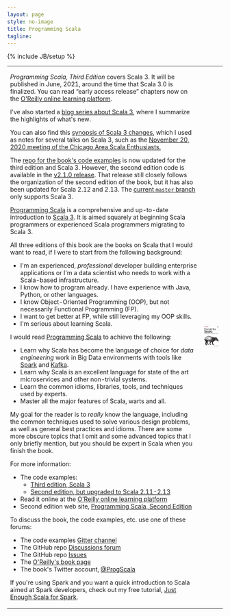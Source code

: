 ```yaml
---
layout: page
style: no-image
title: Programming Scala
tagline:
---
```

{% include JB/setup %}

<table class="book-descriptions">
<tr>
<td>

<p><em>Programming Scala, Third Edition</em> covers Scala 3. It will be published in June, 2021, around the time that Scala 3.0 is finalized. You can read &ldquo;early access release&rdquo; chapters now on the <a href="https://oreil.ly/programming-scala-3">O'Reilly online learning platform</a>.</p>

<p>I've also started a <a href="https://medium.com/scala-3">blog series about Scala 3</a>, where I summarize the highlights of what's new.</p>

<p>You can also find this <a href="../scala3-highlights.html">synopsis of Scala 3 changes</a>, which I used as notes for several talks on Scala 3, such as the <a href="https://www.meetup.com/chicagoscala/events/274110140/">November 20, 2020 meeting of the Chicago Area Scala Enthusiasts.</a></p>

<p>The <a href="https://github.com/deanwampler/programming-scala-book-code-examples" target="code">repo for the book's code examples</a> is now updated for the third edition and Scala 3. However, the second edition code is available in the <a href="https://github.com/deanwampler/programming-scala-book-code-examples/releases/tag/2.1.0">v2.1.0 release</a>. That release still closely follows the organization of the second edition of the book, but it has also been updated for Scala 2.12 and 2.13. The <a href="https://github.com/deanwampler/programming-scala-book-code-examples/">current <code>master</code> branch</a> only supports Scala 3.</p>

<p><a href="https://oreil.ly/programming-scala-3" target="book">Programming Scala</a> is a comprehensive and up-to-date introduction to <a href="https://scala-lang.org" target="scala">Scala 3</a>. It is aimed squarely at beginning Scala programmers or experienced Scala programmers migrating to Scala 3.</p>

<p>All three editions of this book are the books on Scala that I would want to read, if I were to start from the following background:
<ul>
<li>I'm an experienced, <em>professional</em> developer building enterprise applications or I'm a data scientist who needs to work with a Scala-based infrastructure.</li>
<li>I know how to program already. I have experience with Java, Python, or other languages.</li>
<li>I know Object-Oriented Programming (OOP), but not necessarily Functional Programming (FP).</li>
<li>I want to get better at FP, while still leveraging my OOP skills.</li>
<li>I'm serious about learning Scala.</li>
</ul>
</p>

<p>I would read <a href="https://shop.oreilly.com/product/0636920033073.do" target="book">Programming Scala</a> to achieve the following:
<ul>
<li>Learn why Scala has become the language of choice for <em>data engineering</em> work in Big Data environments with tools like <a href="https://spark.apache.org" target="spark">Spark</a> and <a href="https://kafka.apache.org" target="kafka">Kafka</a>.</li>
<li>Learn why Scala is an excellent language for state of the art microservices and other non-trivial systems.</li>
<li>Learn the common idioms, libraries, tools, and techniques used by experts.</li>
<li>Master all the major features of Scala, warts and all.</li>
</ul>
</p>

<p>My goal for the reader is to <em>really</em> know the language, including the common techniques used to solve various design problems, as well as general best practices and idioms. There are some more obscure topics that I omit and some advanced topics that I only briefly mention, but you should be expert in Scala when you finish the book.</p>

<p>For more information:</p>
<ul>
  <li>The code examples:
    <ul> 
      <li><a href="https://github.com/deanwampler/programming-scala-book-code-examples/">Third edition, Scala 3</a></li>
      <li><a href="https://github.com/deanwampler/programming-scala-book-code-examples/releases/tag/2.1.0" target="code">Second edition, but upgraded to Scala 2.11-2.13</a></li>
    </ul></li>
  <li>Read it online at the <a href="https://www.oreilly.com/library/view/programming-scala-3rd/9781492077886/">O'Reilly online learning platform</a></li> 
  <li>Second edition web site, <a href="https://shop.oreilly.com/product/0636920033073.do" target="book">Programming Scala, Second Edition</a></li>
</ul>

<p>To discuss the book, the code examples, etc. use one of these forums:</p>
<ul>
  <li>The code examples <a href="https://gitter.im/deanwampler/programming-scala-book-code-examples" target="github">Gitter channel</a></li>
  <li>The GitHub repo <a href="https://github.com/deanwampler/programming-scala-book-code-examples/discussions" target="github">Discussions forum</a></li>
  <li>The GitHub repo <a href="https://github.com/deanwampler/programming-scala-book-code-examples/issues" target="github">Issues</a></li>
  <li>The <a href="https://oreil.ly/programming-scala-3" target="oreilly">O'Reilly's book page</a></li>
  <li>The book's Twitter account, <a href="https://twitter.com/ProgScala" target="twitter">@ProgScala</a></li>
</ul>

<p>If you're using Spark and you want a quick introduction to Scala aimed at Spark developers, check out my free tutorial, <a href="https://github.com/deanwampler/JustEnoughScalaForSpark" target="jess">Just Enough Scala for Spark</a>.</p>
</td>

<td class="prog-scala-cover-cell"><a href="https://oreil.ly/programming-scala-3"><img src="/assets/images/prog_scala_3ed_comp-quarter_size.jpg" alt="Programming Scala, 3rd Edition"/></a></td>
</tr>
</table>
